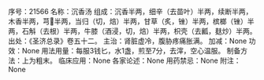 序号：21566
名称：沉香汤
组成：沉香半两，细辛（去苗叶）半两，续断半两，木香半两，芎半两，当归（切，焙）半两，甘草（炙，锉）半两，槟榔（锉）半两，石斛（去根）半两，牛膝（酒浸，切，焙）半两，枳壳（去瓤，麸炒）半两。
出处：《圣济总录》卷五十二。
主治：肾脏虚冷，腹胁疼痛胀满。
加减：None
功效：None
用法用量：每服3钱匕，水1盏，煎至7分，去滓，空心温服。
制备方法：上为粗末。
临床应用：None
各家论述：None
用药禁忌：None
附注：None
